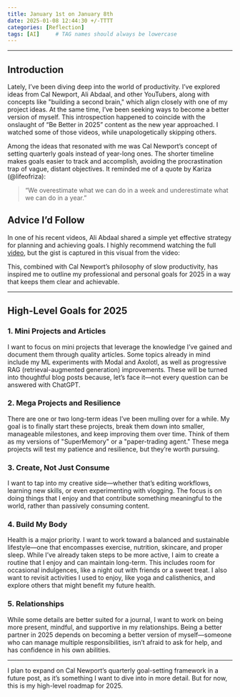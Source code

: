 ```yaml
---
title: January 1st on January 8th
date: 2025-01-08 12:44:30 +/-TTTT
categories: [Reflection]
tags: [AI]     # TAG names should always be lowercase
---
```

---
## Introduction

Lately, I’ve been diving deep into the world of productivity. I’ve explored ideas from Cal Newport, Ali Abdaal, and other YouTubers, along with concepts like "building a second brain," which align closely with one of my project ideas. At the same time, I’ve been seeking ways to become a better version of myself. This introspection happened to coincide with the onslaught of “Be Better in 2025” content as the new year approached. I watched some of those videos, while unapologetically skipping others.

Among the ideas that resonated with me was Cal Newport’s concept of setting quarterly goals instead of year-long ones. The shorter timeline makes goals easier to track and accomplish, avoiding the procrastination trap of vague, distant objectives. It reminded me of a quote by Kariza (@lifeofriza):

> “We overestimate what we can do in a week and underestimate what we can do in a year.”

## Advice I’d Follow

In one of his recent videos, Ali Abdaal shared a simple yet effective strategy for planning and achieving goals. I highly recommend watching the full [video](https://www.youtube.com/watch?v=WONRS7BLh4g&t=698s), but the gist is captured in this visual from the video:

<!-- ![Ali Abdaal's Goal Framework] -->

This, combined with Cal Newport’s philosophy of slow productivity, has inspired me to outline my professional and personal goals for 2025 in a way that keeps them clear and achievable.

---

## High-Level Goals for 2025

### 1. Mini Projects and Articles
I want to focus on mini projects that leverage the knowledge I’ve gained and document them through quality articles. Some topics already in mind include my ML experiments with Modal and Axolotl, as well as progressive RAG (retrieval-augmented generation) improvements. These will be turned into thoughtful blog posts because, let’s face it—not every question can be answered with ChatGPT.

### 2. Mega Projects and Resilience
There are one or two long-term ideas I’ve been mulling over for a while. My goal is to finally start these projects, break them down into smaller, manageable milestones, and keep improving them over time. Think of them as my versions of "SuperMemory" or a "paper-trading agent." These mega projects will test my patience and resilience, but they’re worth pursuing.

### 3. Create, Not Just Consume
I want to tap into my creative side—whether that’s editing workflows, learning new skills, or even experimenting with vlogging. The focus is on doing things that I enjoy and that contribute something meaningful to the world, rather than passively consuming content.

### 4. Build My Body
Health is a major priority. I want to work toward a balanced and sustainable lifestyle—one that encompasses exercise, nutrition, skincare, and proper sleep. While I’ve already taken steps to be more active, I aim to create a routine that I enjoy and can maintain long-term. This includes room for occasional indulgences, like a night out with friends or a sweet treat. I also want to revisit activities I used to enjoy, like yoga and calisthenics, and explore others that might benefit my future health.

### 5. Relationships
While some details are better suited for a journal, I want to work on being more present, mindful, and supportive in my relationships. Being a better partner in 2025 depends on becoming a better version of myself—someone who can manage multiple responsibilities, isn’t afraid to ask for help, and has confidence in his own abilities.

---

I plan to expand on Cal Newport’s quarterly goal-setting framework in a future post, as it’s something I want to dive into in more detail. But for now, this is my high-level roadmap for 2025.